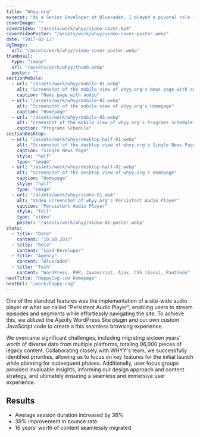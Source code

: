 ```yaml
---
title: "Whyy.org"
excerpt: "As a Senior Developer at Bluecadet, I played a pivotal role in the development of WHYY.org, a groundbreaking project for Greater Philadelphia's public media provider, WHYY. The revamped of this site not only integrated the station's renowned news service with compelling video/audio content, schedules, and event listings but also introduced innovative features to enhance user engagement with the platform's content."
coverImage: ""
coverVideo: "/assets/work/whyy/video-cover.mp4"
coverVideoPoster: "/assets/work/whyy/video-cover-poster.webp"
date: "2017-02-12"
ogImage:
  url: "/assets/work/whyy/video-cover-poster.webp"
thumbnail:
  type: "image"
  url: "/assets/work/whyy/thumb.webp"
  poster: ""
sectionMobile:
  - url: "/assets/work/whyy/mobile-01.webp"
    alt: "Screenshot of the mobile view of whyy.org's News page with audio"
    caption: "News page with audio"
  - url: "/assets/work/whyy/mobile-02.webp"
    alt: "Screenshot of the mobile view of whyy.org's Homepage"
    caption: "Homepage"
  - url: "/assets/work/whyy/mobile-03.webp"
    alt: "creenshot of the mobile view of whyy.org's Programs Schedule"
    caption: "Programs Schedule"
sectionDesktop:
  - url: "/assets/work/whyy/desktop-half-01.webp"
    alt: "Screenshot of the desktop view of whyy.org's Single News Page"
    caption: "Single News Page"
    style: "half"
    type: "image"
  - url: "/assets/work/whyy/desktop-half-02.webp"
    alt: "Screenshot of the desktop view of whyy.org's Homepage"
    caption: "Homepage"
    style: "half"
    type: "image"
  - url: "/assets/work/whyy/video-01.mp4"
    alt: "Video screenshot of whyy.org's Persistent Audio Player"
    caption: "Persistent Audio Player"
    style: "full"
    type: "video"
    poster: "/assets/work/whyy/video-01-poster.webp"
stats:
  - title: "Date"
    content: "10.10.2017"
  - title: "Role"
    content: "Lead Developer"
  - title: "Agency"
    content: "Bluecadet"
  - title: "Tech"
    content: "WordPress, PHP, Javascript, Ajax, CSS (Sass), Pantheon"
nextTitle: "HappyCog.com Homepage"
nextUrl: "/work/happy-cog"
---
```


One of the standout features was the implementation of a site-wide audio player or what we called "Persistent Audio Player", enabling users to stream episodes and segments while effortlessly navigating the site. To achieve this, we utilized the Ajaxify WordPress Site plugin and our own custom JavaScript code to create a this seamless browsing experience.

We overcame significant challenges, including migrating sixteen years' worth of diverse data from multiple platforms, totaling 96,000 pieces of legacy content. Collaborating closely with WHYY's team, we successfully identified priorities, allowing us to focus on key features for the initial launch while planning for subsequent phases. Additionally, user focus groups provided invaluable insights, informing our design approach and content strategy, and ultimately ensuring a seamless and immersive user experience.

## Results

- Average session duration increased by 36%
- 39% improvement in bounce rate
- 16 years’ worth of content seamlessly migrated
